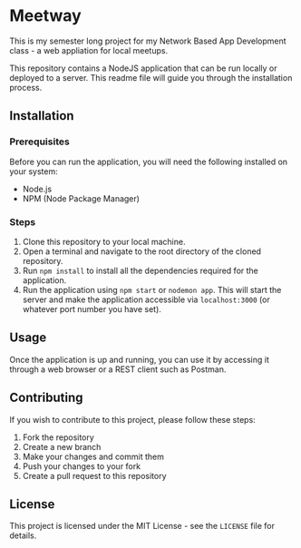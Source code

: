 # Meetway
This is my semester long project for my Network Based App Development class - a web appliation for local meetups.

This repository contains a NodeJS application that can be run locally or deployed to a server. This readme file will guide you through the installation process.

## Installation

### Prerequisites
Before you can run the application, you will need the following installed on your system:
- Node.js
- NPM (Node Package Manager)

### Steps
1. Clone this repository to your local machine.
2. Open a terminal and navigate to the root directory of the cloned repository.
3. Run `npm install` to install all the dependencies required for the application.
4. Run the application using `npm start` or `nodemon app`. This will start the server and make the application accessible via `localhost:3000` (or whatever port number you have set).

## Usage
Once the application is up and running, you can use it by accessing it through a web browser or a REST client such as Postman.

## Contributing
If you wish to contribute to this project, please follow these steps:
1. Fork the repository
2. Create a new branch
3. Make your changes and commit them
4. Push your changes to your fork
5. Create a pull request to this repository

## License
This project is licensed under the MIT License - see the `LICENSE` file for details.
